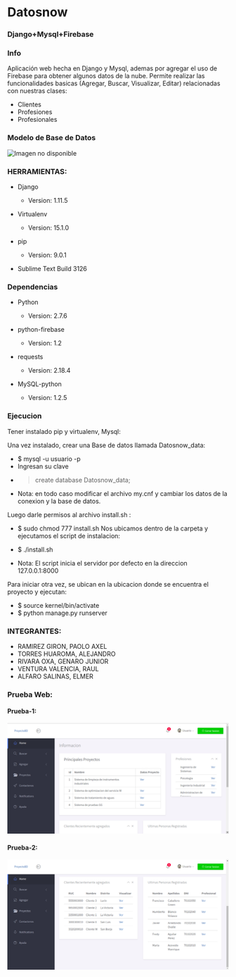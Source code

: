 # Datosnow
### Django+Mysql+Firebase

### Info

Aplicación web hecha en Django y Mysql, ademas por agregar el uso de Firebase para obtener algunos datos de la nube. Permite realizar las funcionalidades basicas (Agregar, Buscar, Visualizar, Editar) relacionadas con nuestras clases:
  * Clientes
  * Profesiones
  * Profesionales

### Modelo de Base de Datos
![Imagen no disponible](https://github.com/phaoliop/Datosnow/blob/master/imagenes/bd_basic.png)

### HERRAMIENTAS:
 * Django
   * Version: 1.11.5
   
 * Virtualenv
   * Version: 15.1.0
   
 * pip
   * Version: 9.0.1
  
 * Sublime Text Build 3126

### Dependencias  
* Python
  * Version: 2.7.6
  
* python-firebase
  * Version: 1.2
  
* requests
  * Version: 2.18.4
  
* MySQL-python
  * Version: 1.2.5 

### Ejecucion
Tener instalado pip y virtualenv, Mysql:

Una vez instalado, crear una Base de datos llamada Datosnow_data:
* $ mysql -u usuario -p
 * Ingresan su clave
* > create database Datosnow_data;
 * Nota: en todo caso modificar el archivo my.cnf y cambiar los datos de la conexion y la base de datos.
 
Luego darle permisos al archivo install.sh :
* $ sudo chmod 777 install.sh 
Nos ubicamos dentro de la carpeta y ejecutamos el script de instalacion:
* $ ./install.sh

 * Nota: El script inicia el servidor por defecto en la direccion 127.0.0.1:8000

Para iniciar otra vez, se ubican en la ubicacion donde se encuentra el proyecto y ejecutan:
* $ source kernel/bin/activate
* $ python manage.py runserver


### INTEGRANTES:
 * RAMIREZ GIRON, PAOLO AXEL
 * TORRES HUAROMA, ALEJANDRO
 * RIVARA OXA, GENARO JUNIOR
 * VENTURA VALENCIA, RAUL
 * ALFARO SALINAS, ELMER
 
 
### Prueba Web:
#### Prueba-1:
![Prueba-1 no disponible](https://github.com/phaoliop/BDProject/blob/master/imagenes/inicio-1.png)

#### Prueba-2:
![Prueba-2 no disponible](https://github.com/phaoliop/BDProject/blob/master/imagenes/inicio-2.png)

